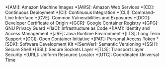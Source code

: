<!-- Material for MkDocs shows a tooltip when you hover over any abbreviation in this list. -->
<!-- https://squidfunk.github.io/mkdocs-material/reference/tooltips/#adding-a-glossary -->

<!-- Please keep this list sorted from A-Z. -->

*[AMI]: Amazon Machine Images
*[AWS]: Amazon Web Services
*[CD]: Continuous Deployment
*[CI]: Continuous Integration
*[CLI]: Command-Line Interface
*[CVE]: Common Vulnerabilities and Exposures
*[DCO]: Developer Certificate of Origin
*[GCR]: Google Container Registry
*[GPG]: GNU Privacy Guard
*[IaC]: Infrastructure as Code
*[IAM]: Identity and Access Management
*[JRE]: Java Runtime Environment
*[LTS]: Long Term Support
*[OCI]: Open Container Initiative
*[PAT]: Personal Access Token
*[SDK]: Software Development Kit
*[SemVer]: Semantic Versioning
*[SSH]: Secure Shell
*[SSL]: Secure Sockets Layer
*[TLS]: Transport Layer Security
*[URL]: Uniform Resource Locator
*[UTC]: Coordinated Universal Time
